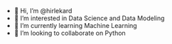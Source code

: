 - 👋 Hi, I’m @hirlekard
- 👀 I’m interested in Data Science and Data Modeling
- 🌱 I’m currently learning Machine Learning
- 💞️ I’m looking to collaborate on Python


<!---
hirlekard/hirlekard is a ✨ special ✨ repository because its `README.md` (this file) appears on your GitHub profile.
You can click the Preview link to take a look at your changes.
--->
